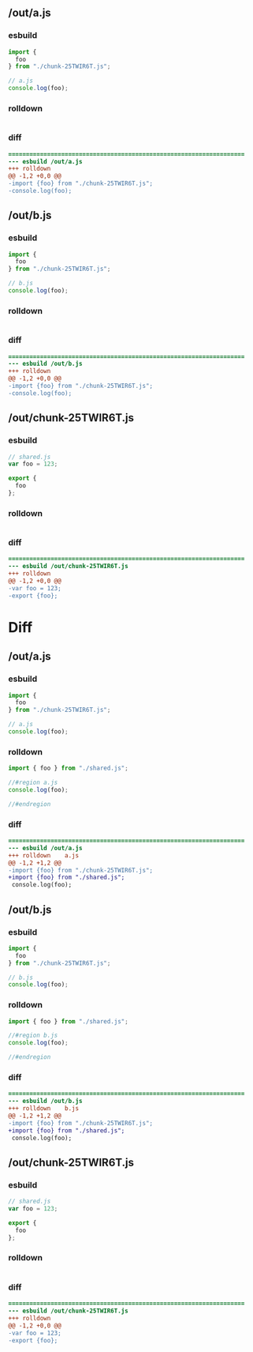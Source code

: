 ## /out/a.js
### esbuild
```js
import {
  foo
} from "./chunk-25TWIR6T.js";

// a.js
console.log(foo);
```
### rolldown
```js

```
### diff
```diff
===================================================================
--- esbuild	/out/a.js
+++ rolldown	
@@ -1,2 +0,0 @@
-import {foo} from "./chunk-25TWIR6T.js";
-console.log(foo);

```
## /out/b.js
### esbuild
```js
import {
  foo
} from "./chunk-25TWIR6T.js";

// b.js
console.log(foo);
```
### rolldown
```js

```
### diff
```diff
===================================================================
--- esbuild	/out/b.js
+++ rolldown	
@@ -1,2 +0,0 @@
-import {foo} from "./chunk-25TWIR6T.js";
-console.log(foo);

```
## /out/chunk-25TWIR6T.js
### esbuild
```js
// shared.js
var foo = 123;

export {
  foo
};
```
### rolldown
```js

```
### diff
```diff
===================================================================
--- esbuild	/out/chunk-25TWIR6T.js
+++ rolldown	
@@ -1,2 +0,0 @@
-var foo = 123;
-export {foo};

```
# Diff
## /out/a.js
### esbuild
```js
import {
  foo
} from "./chunk-25TWIR6T.js";

// a.js
console.log(foo);
```
### rolldown
```js
import { foo } from "./shared.js";

//#region a.js
console.log(foo);

//#endregion

```
### diff
```diff
===================================================================
--- esbuild	/out/a.js
+++ rolldown	a.js
@@ -1,2 +1,2 @@
-import {foo} from "./chunk-25TWIR6T.js";
+import {foo} from "./shared.js";
 console.log(foo);

```
## /out/b.js
### esbuild
```js
import {
  foo
} from "./chunk-25TWIR6T.js";

// b.js
console.log(foo);
```
### rolldown
```js
import { foo } from "./shared.js";

//#region b.js
console.log(foo);

//#endregion

```
### diff
```diff
===================================================================
--- esbuild	/out/b.js
+++ rolldown	b.js
@@ -1,2 +1,2 @@
-import {foo} from "./chunk-25TWIR6T.js";
+import {foo} from "./shared.js";
 console.log(foo);

```
## /out/chunk-25TWIR6T.js
### esbuild
```js
// shared.js
var foo = 123;

export {
  foo
};
```
### rolldown
```js

```
### diff
```diff
===================================================================
--- esbuild	/out/chunk-25TWIR6T.js
+++ rolldown	
@@ -1,2 +0,0 @@
-var foo = 123;
-export {foo};

```